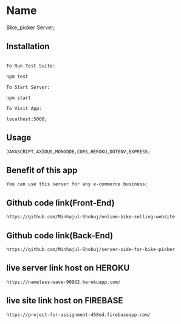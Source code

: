 # Name

Bike_picker Server;

## Installation

```npm install

To Run Test Suite:

npm test

To Start Server:

npm start

To Visit App:

localhost:5000;
```

## Usage

```
JAVASCRIPT,AXIOUS,MONGODB,CORS,HEROKU,DOTENV,EXPRESS;
```
## Benefit of this app

```
You can use this server for any e-commerce business;
```

## Github code link(Front-End)
```
https://github.com/Minhajul-Shobuj/online-bike-selling-website
```
## Github code link(Back-End)
```
https://github.com/Minhajul-Shobuj/server-side-for-bike-picker
```

## live server link host on HEROKU
```
https://nameless-wave-90962.herokuapp.com/
```
## live site link host on FIREBASE
```
https://project-for-assignment-458ed.firebaseapp.com/
```
